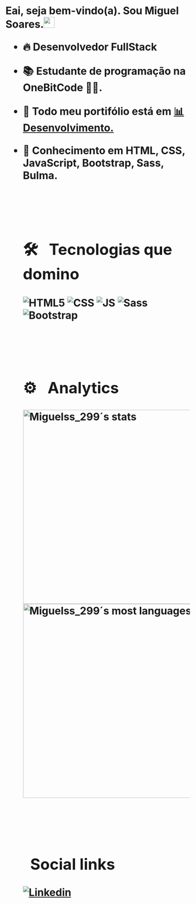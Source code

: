 <h1> Eai, seja bem-vindo(a). Sou Miguel Soares.<img src="https://raw.githubusercontent.com/kaueMarques/kaueMarques/master/hi.gif" width="30px"</h1>
 
- 🔥 Desenvolvedor FullStack 

- 📚 Estudante de programação na OneBitCode 🤘🏼.
  
- 💾 Todo meu portifólio está em [📊Desenvolvimento.]()
  
- 🧠 Conhecimento em **HTML, CSS, JavaScript, Bootstrap, Sass, Bulma.**
  
  <br><br>
  
  ## 🛠 &nbsp; Tecnologias que domino
  
  <img align="center" alt="HTML5" src="https://img.shields.io/badge/HTML5-E34F26?style=for-the-badge&logo=html5&logoColor=white">
       
  <img align="center" alt="CSS" src="https://img.shields.io/badge/CSS3-1572B6?style=for-the-badge&logo=css3&logoColor=white">
  
  
  <img align="center" alt="JS" src="https://img.shields.io/badge/JavaScript-F7DF1E?style=for-the-badge&logo=javascript&logoColor=black">
       
  
  <img align="center" alt="Sass" src="https://img.shields.io/badge/Sass-CC6699?style=for-the-badge&logo=sass&logoColor=white">
  
  <img align="center" alt="Bootstrap" src="https://img.shields.io/badge/Bootstrap-563D7C?style=for-the-badge&logo=bootstrap&logoColor=white">
  
  <br><br>
  
  ## ⚙ &nbsp; Analytics
  
  <p align="left">
    <img width="530em" src="https://github-readme-stats.vercel.app/api?username=Miguelss299&show_icons=true&theme=dark" alt="Miguelss_299´s stats"/>
    <img width="530em" src="https://github-readme-stats.vercel.app/api/top-langs/?username=Miguelss299&layout=compact&theme=dark" alt="Miguelss_299´s most languages"/>
  </p>
  
  <br><br>
  
  ##  &nbsp; Social links
  
  [![Linkedin](https://img.shields.io/badge/LinkedIn-0077B5?style=for-the-badge&logo=linkedin&logoColor=white)](https://www.linkedin.com/in/miguel-soares-643567227/)

  
